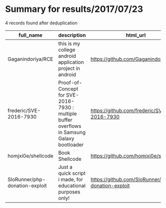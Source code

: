 
# Summary for results/2017/07/23
    
4 records found after deduplication

| full_name | description | html_url | matched_list | matched_count | pushed_at | size | stargazers_count | language | forks_count |
|--------------------------------|---------------------------------------------------------------------------------------------|---------------------------------------------------|----------------|-----------------|---------------------------|--------|--------------------|------------|---------------|
| Gaganindoriya/RCE | this is my college android application project in android | https://github.com/Gaganindoriya/RCE | ['rce'] | 1 | 2017-07-23 08:23:47+00:00 | 1920 | 0 | Java | 0 |
| frederic/SVE-2016-7930 | Proof-of-Concept for SVE-2016-7930 : multiple buffer overflows in Samsung Galaxy bootloader | https://github.com/frederic/SVE-2016-7930 | ['exploit'] | 1 | 2017-07-23 16:36:02+00:00 | 19998 | 6 | | 3 |
| homjxi0e/shellcode | Book Shellcode | https://github.com/homjxi0e/shellcode | ['shellcode'] | 1 | 2017-07-23 00:47:39+00:00 | 481 | 0 | nan | 0 |
| SloRunner/php-donation-exploit | Just a quick script i made, for educational purposes only! | https://github.com/SloRunner/php-donation-exploit | ['exploit'] | 1 | 2017-07-23 22:31:32+00:00 | 1 | 0 | PHP | 0 |

